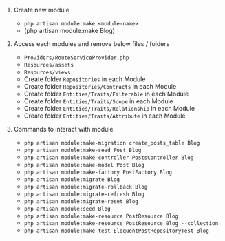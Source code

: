 1. Create new module
    - `php artisan module:make <module-name>`
    - (php artisan module:make Blog)

2. Access each modules and remove below files / folders
    - `Providers/RouteServiceProvider.php`
    - `Resources/assets`
    - `Resources/views`
    - Create folder `Repositories` in each Module
    - Create folder `Repositories/Contracts` in each Module
    - Create folder `Entities/Traits/Filterable` in each Module
    - Create folder `Entities/Traits/Scope` in each Module
    - Create folder `Entities/Traits/Relationship` in each Module
    - Create folder `Entities/Traits/Attribute` in each Module

3. Commands to interact with module
    - `php artisan module:make-migration create_posts_table Blog`
    - `php artisan module:make-seed Post Blog`
    - `php artisan module:make-controller PostsController Blog`
    - `php artisan module:make-model Post Blog`
    - `php artisan module:make-factory PostFactory Blog`
    - `php artisan module:migrate Blog`
    - `php artisan module:migrate-rollback Blog`
    - `php artisan module:migrate-refresh Blog`
    - `php artisan module:migrate-reset Blog`
    - `php artisan module:seed Blog`
    - `php artisan module:make-resource PostResource Blog`
    - `php artisan module:make-resource PostResource Blog --collection`
    - `php artisan module:make-test EloquentPostRepositoryTest Blog`
